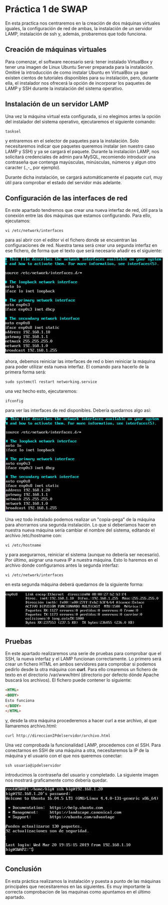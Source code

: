# Práctica 1 de SWAP

En esta practica nos centraremos en la creación de dos máquinas virtuales iguales, la configuración de red de ambas, la instalación de un servidor LAMP, instalación de ssh y, además, probaremos que todo funciona.

## Creación de máquinas virtuales

Para comenzar, el software necesario será: tener instalado VirtualBox y tener una imagen de Linux Ubuntu Server preparada para la instalación. Omitiré la introducción de como instalar Ubuntu en VirtualBox ya que existen cientos de tutoriales disponibles para su instalación, pero, durante ella, el instalador nos ofrecerá la opción de incorporar los paquetes de LAMP y SSH durante la instalación del sistema operativo.

## Instalación de un servidor LAMP 
Una vez la máquina virtual esta configurada, si no elegimos antes la opción del instalador del sistema operativo, ejecutaremos el siguiente comando:
```
tasksel
```


y entraremos en el selector de paquetes para la instalación. Solo necesitaremos indicar que paquetes queremos instalar (en nuestro caso LAMP y SSH) y ya se cargará el paquete. Durante la instalación LAMP, nos solicitará credenciales de admin para MySQL, recomiendo introducir una contraseña que contenga mayúsculas, minúsculas, números y algun otro caracter (.,-_ por ejemplo).

Durante dicha instalación, se cargará automáticamente el paquete curl, muy útil para comprobar el estado del servidor más adelante.

## Configuración de las interfaces de red
En este apartado tendremos que crear una nueva interfaz de red, útil para la conexión entre las dos máquinas que estamos configurando. Para ello, ejecutamos:
```
vi /etc/network/interfaces
```
para así abrir con el editor vi el fichero donde se encuentran las configuraciones de red. Nuestra tarea será crear una segunda interfaz en ese fichero, de forma que el texto que será necesario añadir es el siguiente: 

![img](https://github.com/bertoig/SWAP_UGR/blob/master/P1/Interfaces1.png)

ahora, debemos reiniciar las interfaces de red o bien reiniciar la máquina para poder utilizar esta nueva interfaz. El comando para hacerlo de la primera forma será:
```
sudo systemctl restart networking.service
```
una vez hecho esto, ejecutaremos:
```
ifconfig
```
para ver las interfaces de red disponibles. Debería quedarnos algo así:

![img](https://github.com/bertoig/SWAP_UGR/blob/master/P1/Interfaces2.png)

Una vez todo instalado podemos realizar un "copia-pega" de la máquina para ahorrarnos una segunda instalación. Lo que si deberíamos hacer en nuestra nueva máquina sería cambiar el nombre del sistema, editando el archivo /etc/hostname con:
```
vi /etc/hostname
```
y para asegurarnos, reiniciar el sistema (aunque no debería ser necesario). Por último, asignar una nueva IP a nuestra máquina. Esto lo haremos en el archivo donde configuramos antes la segunda interfaz:
```
vi /etc/network/interfaces
```
en esta segunda máquina deberá quedarnos de la siguiente forma:

![img](https://github.com/bertoig/SWAP_UGR/blob/master/P1/ifconfig.png)

## Pruebas
En este apartado realizaremos una serie de pruebas para comprobar que el SSH, la nueva interfaz y el LAMP funcionan correctamente. Lo primero será crear un fichero HTML en ambos servidores para comprobar si podemos pedirlo desde la otra máquina con **curl**. Para ello crearemos un fichero de texto en el directorio /var/www/html (directorio por defecto dónde Apache buscará los archivos). El fichero puede contener lo siguiente:
```html
<HTML>
<BODY>
Esto funciona
</BODY>
</HTML>
```
y, desde la otra máquina procederemos a hacer curl a ese archivo, al que llamaremos archivo.html:
```
curl http://direccionIPdelservidor/archivo.html
```

Una vez comprobada la funcionalidad LAMP, procedemos con el SSH. Para conectarnos en SSH de una máquina a otra, necesitaremos la IP de la máquina y el usuario con el que nos queremos conectar:
```
ssh usuario@ipdelservidor
```
introducimos la contraseña del usuario y completado. La siguiente imagen nos mostrará graficamente como debería quedar. 

![img](https://github.com/bertoig/SWAP_UGR/blob/master/P1/SSH.png)

## Conclusión
En esta práctica realizamos la instalación y puesta a punto de las máquinas principales que necesitaremos en las siguientes. Es muy importante la correcta comprobacion de las maquinas como apuntamos en el último apartado. 
